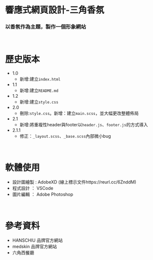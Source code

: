 # 響應式網頁設計-三角香氛
### 以香氛作為主題，製作一個形象網站
&nbsp;


#  歷史版本
* 1.0
    * 新增:建立`index.html`
* 1.1
    * 新增:建立`README.md`
* 1.2
    * 新增:建立`style.css`
* 2.0
    * 刪除:`style.css`。新增：建立`main.scss`，並大幅更改整體佈局
* 2.1
    * 新增:將重複性header與footer以`header.js`、`footer.js`的方式導入
* 2.1.1
    * 修正：`_layout.scss`、`_base.scss`內部微小bug

&nbsp;
# 軟體使用
* 設計圖繪製 : AdobeXD (線上標示文件https://reurl.cc/6ZnddM)
* 程式設計 ： VSCode
* 圖片編輯 ： Adobe Photoshop

&nbsp;
# 參考資料
* HANSCHIU 品牌官方網站
* medskin 品牌官方網站
* 六角西餐廳